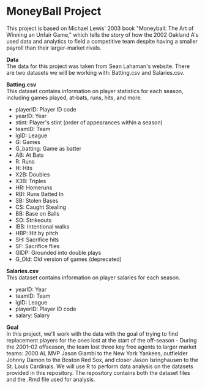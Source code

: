 # MoneyBall Project
This project is based on Michael Lewis' 2003 book "Moneyball: The Art of Winning an Unfair Game," which tells the story of how the 2002 Oakland A's used data and analytics to field a competitive team despite having a smaller payroll than their larger-market rivals.

**Data**<br>
The data for this project was taken from Sean Lahaman's website. There are two datasets we will be working with: Batting.csv and Salaries.csv.

**Batting.csv**<br>
This dataset contains information on player statistics for each season, including games played, at-bats, runs, hits, and more.
* playerID: Player ID code
* yearID: Year
* stint: Player's stint (order of appearances within a season)
* teamID: Team
* lgID: League
* G: Games
* G_batting: Game as batter
* AB: At Bats
* R: Runs
* H: Hits
* X2B: Doubles
* X3B: Triples
* HR: Homeruns
* RBI: Runs Batted In
* SB: Stolen Bases
* CS: Caught Stealing
* BB: Base on Balls
* SO: Strikeouts
* IBB: Intentional walks
* HBP: Hit by pitch
* SH: Sacrifice hits
* SF: Sacrifice flies
* GIDP: Grounded into double plays
* G_Old: Old version of games (deprecated)

**Salaries.csv**<br>
This dataset contains information on player salaries for each season.
* yearID: Year
* teamID: Team
* lgID: League
* playerID: Player ID code
* salary: Salary

**Goal**<br>
In this project, we'll work with the data with the goal of trying to find replacement players for the ones lost at the start of the off-season - During the 2001–02 offseason, the team lost three key free agents to larger market teams: 2000 AL MVP Jason Giambi to the New York Yankees, outfielder Johnny Damon to the Boston Red Sox, and closer Jason Isringhausen to the St. Louis Cardinals. We will use R to perform data analysis on the datasets provided in this repository. The repository contains both the dataset files and the .Rmd file used for analysis.
